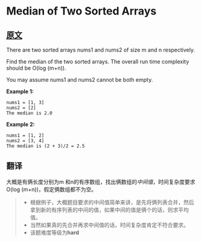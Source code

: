 # Median of Two Sorted Arrays

## [原文](https://leetcode.com/problems/median-of-two-sorted-arrays/)

There are two sorted arrays nums1 and nums2 of size m and n respectively.

Find the median of the two sorted arrays. The overall run time complexity should be O(log (m+n)).

You may assume nums1 and nums2 cannot be both empty.

**Example 1:**

``` text
nums1 = [1, 3]
nums2 = [2]
The median is 2.0
```

**Example 2:**

``` text
nums1 = [1, 2]
nums2 = [3, 4]
The median is (2 + 3)/2 = 2.5
```

## 翻译

大概是有俩长度分别为m 和n的有序数组，找出俩数组的*中间值*，时间复杂度要求O(log (m+n))，假定俩数组都不为空。

> + 根据例子，大概题目要求的中间值简单来讲，是先将俩列表合并，然后拿到新的有序列表的中间的值，如果中间的值是俩个的话，则求平均值。
> + 当然如果真的先合并再求中间值的话，时间复杂度肯定不符合要求。
> + 该题难度等级为**hard**
